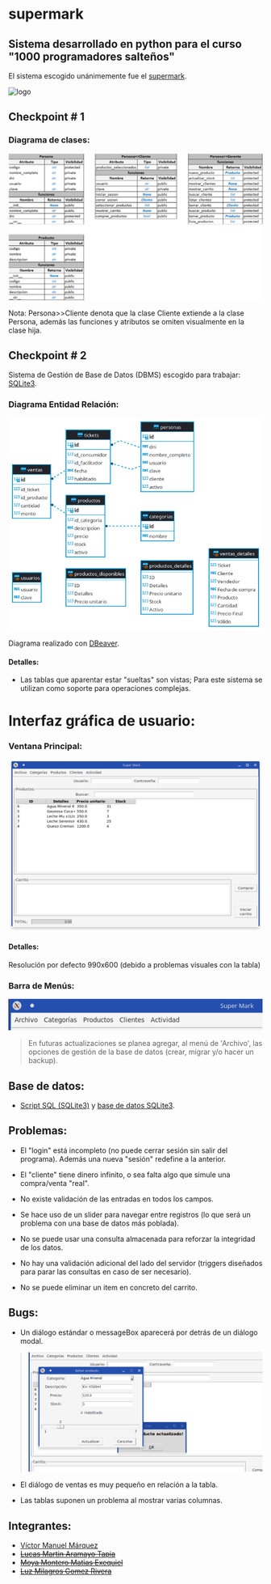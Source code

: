 # supermark

## Sistema desarrollado en python para el curso "1000 programadores salteños"

El sistema escogido unánimemente fue el [supermark](docs/Proyecto_SG_Supermark-_Com_MyJ-Python-2022.docx__22__0.pdf).

![logo](docs/logo_supermark.avif "Logo para el proyecto")

## Checkpoint # 1

### Diagrama de clases:

![Diagrama de clases](docs/diagrama_de_clases_vmm.png "Diagrama de clases v2 de Víctor Manuel Márquez")

Nota: Persona>>Cliente denota que la clase Cliente extiende a la clase Persona, además las funciones y atributos se omiten visualmente en la clase hija.

## Checkpoint # 2

Sistema de Gestión de Base de Datos (DBMS) escogido para trabajar: [SQLite3](https://www.sqlite.org/index.html).

### Diagrama Entidad Relación:

![Diagrama Entidad Relación](docs/DER-supermark.png "Diagramas Entidad Relación de Víctor Manuel Márquez")

Diagrama realizado con [DBeaver](https://dbeaver.io/).

#### Detalles:

- Las tablas que aparentar estar "sueltas" son vistas; Para este sistema se utilizan como soporte para operaciones complejas.

# Interfaz gráfica de usuario:

### Ventana Principal:

![Ventana Principal](docs/supermark-main-gui-alpha-version.png)

#### Detalles:

Resolución por defecto 990x600 (debido a problemas visuales con la tabla)

### Barra de Menús:

![¡Nuevas opciones!](docs/supermark-menubar.png)

> En futuras actualizaciones se planea agregar, al menú de 'Archivo', las opciones de gestión de la base de datos (crear, migrar y/o hacer un backup).

## Base de datos:

- [Script SQL (SQLite3)](src/supermark.sql) y [base de datos SQLite3](src/backup/supermark.db).

## Problemas:

- El "login" está incompleto (no puede cerrar sesión sin salir del programa). Además una nueva "sesión" redefine a la anterior.

- El "cliente" tiene dinero infinito, o sea falta algo que simule una compra/venta "real".

- No existe validación de las entradas en todos los campos.

- Se hace uso de un slider para navegar entre registros (lo que será un problema con una base de datos más poblada).

- No se puede usar una consulta almacenada para reforzar la integridad de los datos.

- No hay una validación adicional del lado del servidor (triggers diseñados para parar las consultas en caso de ser necesario).

- No se puede eliminar un item en concreto del carrito.

## Bugs:

- Un diálogo estándar o messageBox aparecerá por detrás de un diálogo modal.

> ![Captura #bug-001](docs/supermark-bug-001.png)

- El diálogo de ventas es muy pequeño en relación a la tabla.

- Las tablas suponen un problema al mostrar varias columnas.

## Integrantes:

- [Víctor Manuel Márquez](https://github.com/victorManuelMarquez)
- ~~[Lucas Martin Aramayo Tapia](https://github.com/LTapia2501)~~
- ~~[Moya Montero Matias Exequiel](https://github.com/Mmoya123)~~
- ~~[Luz Milagros Gomez Rivera](https://github.com/luzzgomez)~~
